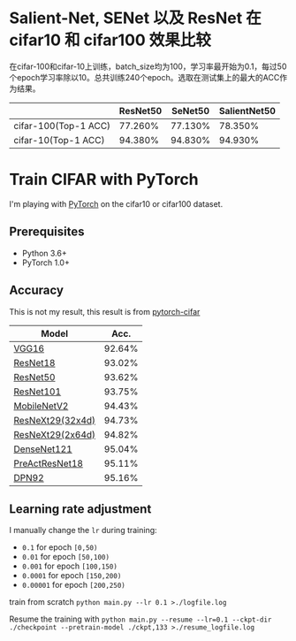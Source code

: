 # Salient-Net, SENet 以及 ResNet 在 cifar10 和 cifar100 效果比较
  在cifar-100和cifar-10上训练，batch_size均为100，学习率最开始为0.1，每过50个epoch学习率除以10。总共训练240个epoch。选取在测试集上的最大的ACC作为结果。

|                      | ResNet50 | SeNet50 | SalientNet50 |
| -------------------- | -------- | ------- | ------------ |
| cifar-100(Top-1 ACC) | 77.260%  | 77.130% | 78.350%      |
| cifar-10(Top-1 ACC)  | 94.380%  | 94.830% | 94.930%      |



# Train CIFAR with PyTorch

I'm playing with [PyTorch](http://pytorch.org/) on the cifar10 or cifar100 dataset.

## Prerequisites
- Python 3.6+
- PyTorch 1.0+

## Accuracy
This is not my result, this result is from [pytorch-cifar](https://github.com/kuangliu/pytorch-cifar)

| Model             | Acc.        |
| ----------------- | ----------- |
| [VGG16](https://arxiv.org/abs/1409.1556)              | 92.64%      |
| [ResNet18](https://arxiv.org/abs/1512.03385)          | 93.02%      |
| [ResNet50](https://arxiv.org/abs/1512.03385)          | 93.62%      |
| [ResNet101](https://arxiv.org/abs/1512.03385)         | 93.75%      |
| [MobileNetV2](https://arxiv.org/abs/1801.04381)       | 94.43%      |
| [ResNeXt29(32x4d)](https://arxiv.org/abs/1611.05431)  | 94.73%      |
| [ResNeXt29(2x64d)](https://arxiv.org/abs/1611.05431)  | 94.82%      |
| [DenseNet121](https://arxiv.org/abs/1608.06993)       | 95.04%      |
| [PreActResNet18](https://arxiv.org/abs/1603.05027)    | 95.11%      |
| [DPN92](https://arxiv.org/abs/1707.01629)             | 95.16%      |

## Learning rate adjustment
I manually change the `lr` during training:
- `0.1` for epoch `[0,50)`
- `0.01` for epoch `[50,100)`
- `0.001` for epoch `[100,150)`
- `0.0001` for epoch `[150,200)`
- `0.00001` for epoch `[200,250)`

train from scratch `python main.py --lr 0.1 >./logfile.log`

Resume the training with `python main.py --resume --lr=0.1 --ckpt-dir ./checkpoint --pretrain-model ./ckpt,133 >./resume_logfile.log`
